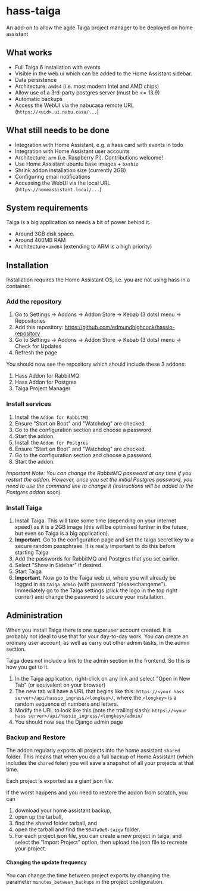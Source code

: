 # hass-taiga
An add-on to allow the agile Taiga project manager to be deployed on home assistant

## What works

- Full Taiga 6 installation with events
- Visible in the web ui which can be added to the Home Assistant sidebar.
- Data persistence
- Architecture: `amd64` (i.e. most modern Intel and AMD chips)
- Allow use of a 3rd-party postgres server (must be <= 13.9)
- Automatic backups
- Access the WebUI via the nabucasa remote URL (`https://<uid>.ui.nabu.casa/...`)


## What still needs to be done

- Integration with Home Assistant, e.g. a hass card with events in todo
- Integration with Home Assistant user accounts
- Architecture: `arm` (i.e. Raspberry Pi). Contributions welcome!
- Use Home Assistant ubuntu base images + `bashio`
- Shrink addon installation size (currently 2GB)
- Configuring email notifications
- Accessing the WebUI via the local URL (`https://homeassistant.local/...`)

## System requirements

Taiga is a big application so needs a bit of power behind it.

- Around 3GB disk space.
- Around 400MB RAM
- Architecture=`amd64` (extending to ARM is a high priority)


## Installation

Installation requires the Home Assistant OS, i.e. you are not using
hass in a container.

### Add the repository

1. Go to Settings -> Addons -> Addon Store -> Kebab (3 dots) menu -> Repositories
2. Add this repository: https://github.com/edmundhighcock/hassio-repository
3. Go to Settings -> Addons -> Addon Store -> Kebab (3 dots) menu -> Check for Updates
4. Refresh the page

You should now see the repository which should  include these 3 addons:

1. Hass Addon for RabbitMQ
2. Hass Addon for Postgres
2. Taiga Project Manager

### Install services

1. Install the `Addon for RabbitMQ`
2. Ensure "Start on Boot" and "Watchdog" are checked.
3. Go to the configuration section and choose a password.
4. Start the addon.
5. Install the `Addon for Postgres`
6. Ensure "Start on Boot" and "Watchdog" are checked.
7. Go to the configuration section and choose a password.
8. Start the addon.

_Important Note: You can change the RabbitMQ password at any time if you restart the addon. However, once you set the initial Postgres password, you need to use the command line to change it (instructions will be added to the Postgres addon soon)._

### Install Taiga

1. Install Taiga. This will take some time (depending on your internet speed) as it is a 2GB image (this will be optimised further in the future, but even so Taiga is a big application).
2. **Important**. Go to the configuration page and set the taiga secret key to a secure random passphrase. It is really important to do this before starting Taiga
3. Add the passwords for RabbitMQ and Postgres that you set earlier.
4. Select "Show in Sidebar" if desired.
5. Start Taiga
6. **Important**. Now go to the Taiga web ui, where you will already be logged in as `taiga_admin` (with password "pleasechangeme"). Immediately go to the Taiga settings (click the logo in the top right corner) and change the password to secure your installation.

## Administration

When you install Taiga there is one superuser account created. It is probably not ideal to use that for your day-to-day work. You can create an ordinary user account, as well as carry out other admin tasks, in the admin section.

Taiga does not include a link to the admin section in the frontend. So this is how you get to it.

1. In the Taiga application, right-click on any link and select "Open in New Tab" (or equivalent on your browser)
2. The new tab will have a URL that begins like this: `https://<your hass server>/api/hassio_ingress/<longkey>/`, where the `<longkey>` is a random sequence of numbers and letters.
3. Modify the URL to look like this (note the trailing slash):  `https://<your hass server>/api/hassio_ingress/<longkey>/admin/`
4. You should now see the Django admin page

### Backup and Restore

The addon regularly exports all projects into the home assistant `shared` folder. This means that when you do a full backup of Home Assistant (which includes the `shared` foler) you will save a snapshot of all your projects at that time. 

Each project is exported as a giant json file. 

If the worst happens and you need to restore the addon from scratch, you can 

1. download your home assistant backup,
2. open up the tarball,
3. find the shared folder tarball, and
4. open the tarball and find the `9547a9e0-taiga` folder.
5. For each project json file, you can create a new project in taiga, and select the "Import Project" option, then upload the json file to recreate your project.

#### Changing the update frequency

You can change the time between project exports by changing the parameter `minutes_between_backups` in the project configuration.


